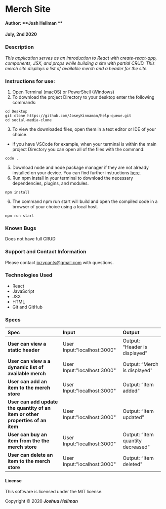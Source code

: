 # **Merch Site**

#### Author: **Josh Hellman **
#### July, 2nd 2020

### Description

_This application serves as an introduction to React with create-react-app, components, JSX, and props while building a  site with partial CRUD. This merch site displays a list of available merch and a header for the site._

<!-- ![Wireframe](src/img/Merchstore.jpg) -->

### Instructions for use:

1. Open Terminal (macOS) or PowerShell (Windows)
2. To download the project Directory to your desktop enter the following commands:
```
cd Desktop
git clone https://github.com/JoseyKinnaman/help-queue.git
cd social-media-clone
```
3. To view the downloaded files, open them in a text editor or IDE of your choice.
* if you have VSCode for example, when your terminal is within the main project Directory you can open all of the files with the command:
```
code .
```
5. Download node and node package manager if they are not already installed on your device. You can find further instructions [here](https://www.learnhowtoprogram.com/intermediate-javascript/getting-started-with-javascript-8d3b52cf-3755-481d-80c5-46f1d3a8ffeb/installing-node-js-14f2721a-61e0-44b3-af1f-73f17348c8f4).
5. Run npm install in your terminal to download the necessary dependencies, plugins, and modules.
```
npm install
```
6. The command npm run start will build and open the compiled code in a browser of your choice using a local host.
```
npm run start
```

### Known Bugs

Does not have full CRUD 

### Support and Contact Information

Please contact jozypants@gmail.com with questions. 

### Technologies Used

* React
* JavaScript
* JSX
* HTML
* Git and GitHub

### Specs
| Spec | Input | Output |
| :------------- | :------------- | :------------- |
| **User can view a static header** | User Input:"localhost:3000" | Output: “Header is displayed" |
| **User can view a a dynamic list of available merch** | User Input:"localhost:3000" | Output: “Merch is displayed" |
| **User can add an item to the merch store** | User Input:"localhost:3000" | Output: “Item added" |
| **User can add update the quantity of an item or other properties of an item** | User Input:"localhost:3000" | Output: “Item updated"|
| **User can buy an item from the the merch store** | User Input:"localhost:3000" | Output: “Item quantity decreased" |
| **User can delete an item to the merch store** | User Input:"localhost:3000" | Output: “Item deleted" |

#### License

This software is licensed under the MIT license.

Copyright © 2020 **_Joshua Hellman_**
